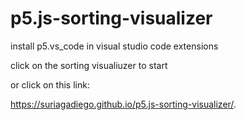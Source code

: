 # p5.js-sorting-visualizer

install p5.vs_code in visual studio code extensions 

click on the sorting visualiuzer to start

  
or click on this link:
   
https://suriagadiego.github.io/p5.js-sorting-visualizer/.
      
